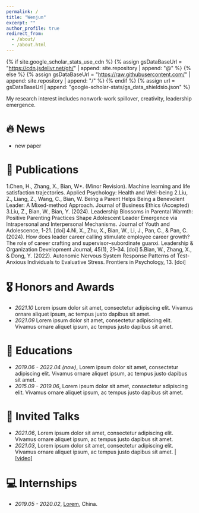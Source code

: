 ```yaml
---
permalink: /
title: "Wenjun"
excerpt: ""
author_profile: true
redirect_from: 
  - /about/
  - /about.html
---
```


{% if site.google_scholar_stats_use_cdn %}
{% assign gsDataBaseUrl = "https://cdn.jsdelivr.net/gh/" | append: site.repository | append: "@" %}
{% else %}
{% assign gsDataBaseUrl = "https://raw.githubusercontent.com/" | append: site.repository | append: "/" %}
{% endif %}
{% assign url = gsDataBaseUrl | append: "google-scholar-stats/gs_data_shieldsio.json" %}

<span class='anchor' id='about-me'></span>



My research interest includes nonwork-work spillover, creativity, leadership emergence.


# 🔥 News
- new paper

# 📝 Publications 

1.Chen, H., Zhang, X., Bian, W*. (Minor Revision). Machine learning and life satisfaction trajectories. Applied Psychology: Health and Well-being 
2.Liu, Z., Liang, Z., Wang, C., Bian, W. Being a Parent Helps Being a Benevolent Leader: A Mixed-method Approach. Journal of Business Ethics (Accepted)
3.Liu, Z., Bian, W., Bian, Y. (2024). Leadership Blossoms in Parental Warmth: Positive Parenting Practices Shape Adolescent Leader Emergence via Intrapersonal and Interpersonal Mechanisms. Journal of Youth and Adolescence, 1-21. [doi]
4.Ni, X., Zhu, X., Bian, W., Li, J., Pan, C., & Pan, C. (2024). How does leader career calling stimulate employee career growth? The role of career crafting and supervisor–subordinate guanxi. Leadership & Organization Development Journal, 45(1), 21–34. [doi]
5.Bian, W., Zhang, X., & Dong, Y. (2022). Autonomic Nervous System Response Patterns of Test-Anxious Individuals to Evaluative Stress. Frontiers in Psychology, 13. [doi]


# 🎖 Honors and Awards
- *2021.10* Lorem ipsum dolor sit amet, consectetur adipiscing elit. Vivamus ornare aliquet ipsum, ac tempus justo dapibus sit amet. 
- *2021.09* Lorem ipsum dolor sit amet, consectetur adipiscing elit. Vivamus ornare aliquet ipsum, ac tempus justo dapibus sit amet. 

# 📖 Educations
- *2019.06 - 2022.04 (now)*, Lorem ipsum dolor sit amet, consectetur adipiscing elit. Vivamus ornare aliquet ipsum, ac tempus justo dapibus sit amet. 
- *2015.09 - 2019.06*, Lorem ipsum dolor sit amet, consectetur adipiscing elit. Vivamus ornare aliquet ipsum, ac tempus justo dapibus sit amet. 

# 💬 Invited Talks
- *2021.06*, Lorem ipsum dolor sit amet, consectetur adipiscing elit. Vivamus ornare aliquet ipsum, ac tempus justo dapibus sit amet. 
- *2021.03*, Lorem ipsum dolor sit amet, consectetur adipiscing elit. Vivamus ornare aliquet ipsum, ac tempus justo dapibus sit amet.  \| [\[video\]](https://github.com/)

# 💻 Internships
- *2019.05 - 2020.02*, [Lorem](https://github.com/), China.
